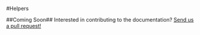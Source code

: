#Helpers

##Coming Soon##
Interested in contributing to the documentation? [Send us a pull request!](https://github.com/portonefive/larapress-docs)